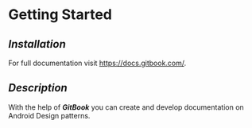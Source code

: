 # Getting Started

## *Installation*

For full documentation visit <https://docs.gitbook.com/>.

## *Description*

With the help of ***GitBook*** you can create and develop documentation on Android Design patterns.
